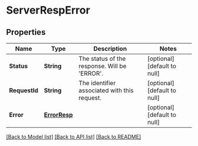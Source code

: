 # ServerRespError
## Properties

Name | Type | Description | Notes
------------ | ------------- | ------------- | -------------
**Status** | **String** | The status of the response. Will be &#39;ERROR&#39;. | [optional] [default to null]
**RequestId** | **String** | The identifier associated with this request. | [optional] [default to null]
**Error** | [**ErrorResp**](ErrorResp.md) |  | [optional] [default to null]

[[Back to Model list]](../README.md#documentation-for-models) [[Back to API list]](../README.md#documentation-for-api-endpoints) [[Back to README]](../README.md)

